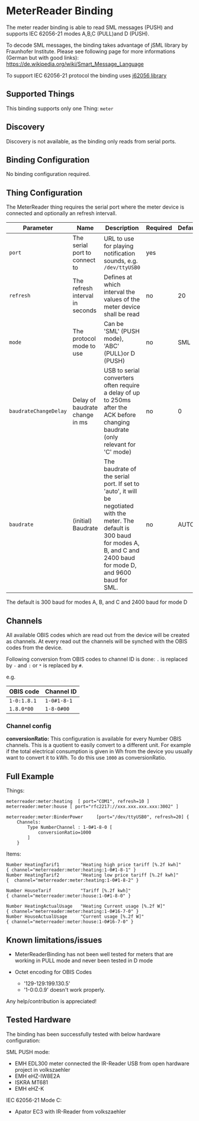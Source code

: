 # MeterReader Binding

The meter reader binding is able to read SML messages (PUSH) and supports IEC 62056-21 modes A,B,C (PULL)and D (PUSH).

To decode SML messages, the binding takes advantage of jSML library by Fraunhofer Institute.
Please see following page for more informations (German but with good links):
https://de.wikipedia.org/wiki/Smart_Message_Language

To support IEC 62056-21 protocol the binding uses [j62056 library](https://www.openmuc.org/iec-62056-21/)


## Supported Things

This binding supports only one Thing: `meter`

## Discovery

Discovery is not available, as the binding only reads from serial ports.

## Binding Configuration

No binding configuration required.

## Thing Configuration

The MeterReader thing requires the serial port where the meter device is connected and optionally an refresh intervall.

| Parameter | Name | Description | Required | Default |
|-----------|------|-------------|----------|---------|
| `port` | The serial port to connect to| URL to use for playing notification sounds, e.g. `/dev/ttyUSB0` | yes | |
| `refresh` | The refresh interval in seconds | Defines at which interval the values of the meter device shall be read | no | 20 |
| `mode` | The protocol mode to use | Can be 'SML' (PUSH mode), 'ABC' (PULL)or D (PUSH) | no | SML |
| `baudrateChangeDelay` | Delay of baudrate change in ms | USB to serial converters often require a delay of up to 250ms after the ACK before changing baudrate (only relevant for 'C' mode) | no | 0 |
| `baudrate` | (initial) Baudrate | The baudrate of the serial port. If set to 'auto', it will be negotiated with the meter. The default is 300 baud for modes A, B, and C and 2400 baud for mode D, and 9600 baud for SML. | no | AUTO |

The default is 300 baud for modes A, B, and C and 2400 baud for mode D

## Channels

All available OBIS codes which are read out from the device will be created as channels.
At every read out the channels will be synched with the OBIS codes from the device.

Following conversion from OBIS codes to channel ID is done:
`.` is replaced by `-` and `:` or `*` is replaced by `#`.

e.g.

| OBIS code   | Channel ID |
|-------------|------------|
|`1-0:1.8.1` | `1-0#1-8-1` |
|`1.8.0*00` | `1-8-0#00` |


### Channel config

**conversionRatio:** This configuration is available for every Number OBIS channels. This is a quotient to easily convert  to a different unit. For example if the total electrical consumption is given in Wh from the device you usually want to convert it to kWh. To do this use `1000` as conversionRatio.

## Full Example

Things:

```
meterreader:meter:heating  [ port="COM1", refresh=10 ]
meterreader:meter:house [ port="rfc2217://xxx.xxx.xxx.xxx:3002" ]

meterreader:meter:BinderPower     [port="/dev/ttyUSB0", refresh=20] {
    Channels:
        Type NumberChannel : 1-0#1-8-0 [
            conversionRatio=1000
        ]
    }
```

Items:

```
Number HeatingTarif1        "Heating high price tariff [%.2f kwh]"      { channel="meterreader:meter:heating:1-0#1-8-1" }
Number HeatingTarif2        "Heating low price tariff [%.2f kwh]"       {  channel="meterreader:meter:heating:1-0#1-8-2" }

Number HouseTarif           "Tariff [%.2f kwh]"                         { channel="meterreader:meter:house:1-0#1-8-0" }

Number HeatingActualUsage   "Heating Current usage [%.2f W]"            { channel="meterreader:meter:heating:1-0#16-7-0" }
Number HouseActualUsage     "Current usage [%.2f W]"                    { channel="meterreader:meter:house:1-0#16-7-0" }
```

## Known limitations/issues

- MeterReaderBinding has not been well tested for meters that are working in PULL mode and never been tested in D mode
- Octet encoding for OBIS Codes
 
    - '129-129:199.130.5'
    - '1-0:0.0.9'
      doesn't work properly.

Any help/contribution is appreciated!

## Tested Hardware

The binding has been successfully tested with below hardware configuration:

SML PUSH mode:
- EMH EDL300 meter connected the IR-Reader USB from open hardware project in volkszaehler
- EMH eHZ-IW8E2A
- ISKRA MT681
- EMH eHZ-K

IEC 62056-21 Mode C:
- Apator EC3 with IR-Reader from volkszaehler
